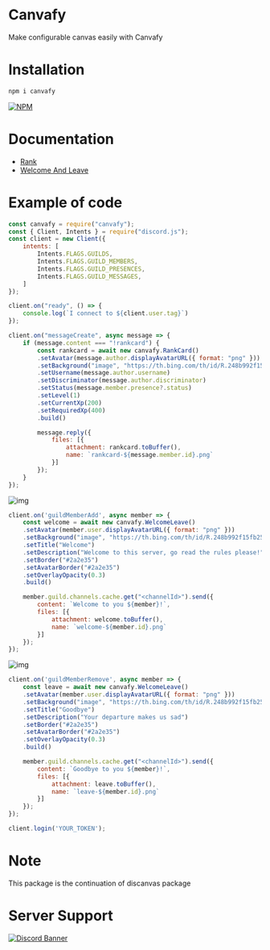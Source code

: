 # Canvafy
Make configurable canvas easily with Canvafy

# Installation
```sh
npm i canvafy
```

[![NPM](https://nodei.co/npm/canvafy.png)](https://nodei.co/npm/canvafy/)

# Documentation
* [Rank](https://github.com/squarfiuz-wellick/canvafy/edit/main/docs/Rank.md)
* [Welcome And Leave](https://github.com/squarfiuz-wellick/canvafy/edit/main/docs/WelcomeLeave.md)

# Example of code

```js
const canvafy = require("canvafy");
const { Client, Intents } = require("discord.js");
const client = new Client({
    intents: [
        Intents.FLAGS.GUILDS,
        Intents.FLAGS.GUILD_MEMBERS,
        Intents.FLAGS.GUILD_PRESENCES,
        Intents.FLAGS.GUILD_MESSAGES,
    ]
});

client.on("ready", () => {
    console.log(`I connect to ${client.user.tag}`)
});

client.on("messageCreate", async message => {
    if (message.content === "!rankcard") {
        const rankcard = await new canvafy.RankCard()
        .setAvatar(message.author.displayAvatarURL({ format: "png" }))
        .setBackground("image", "https://th.bing.com/th/id/R.248b992f15fb255621fa51ee0ca0cecb?rik=K8hIsVFACWQ8%2fw&pid=ImgRaw&r=0")
        .setUsername(message.author.username)
        .setDiscriminator(message.author.discriminator)
        .setStatus(message.member.presence?.status)
        .setLevel(1)
        .setCurrentXp(200)
        .setRequiredXp(400)
        .build()

        message.reply({
            files: [{
                attachment: rankcard.toBuffer(),
                name: `rankcard-${message.member.id}.png`
            }]
        });
    }
});
```

![img](https://i.imgur.com/Tw6Upk2.png)

```js
client.on('guildMemberAdd', async member => {
    const welcome = await new canvafy.WelcomeLeave()
    .setAvatar(member.user.displayAvatarURL({ format: "png" }))
    .setBackground("image", "https://th.bing.com/th/id/R.248b992f15fb255621fa51ee0ca0cecb?rik=K8hIsVFACWQ8%2fw&pid=ImgRaw&r=0")
    .setTitle("Welcome")
    .setDescription("Welcome to this server, go read the rules please!")
    .setBorder("#2a2e35")
    .setAvatarBorder("#2a2e35")
    .setOverlayOpacity(0.3)
    .build()

    member.guild.channels.cache.get("<channelId>").send({
        content: `Welcome to you ${member}!`,
        files: [{
            attachment: welcome.toBuffer(),
            name: `welcome-${member.id}.png`
        }]
    });
});
```

![img](https://i.imgur.com/qiopaJc.png)

```js
client.on('guildMemberRemove', async member => {
    const leave = await new canvafy.WelcomeLeave()
    .setAvatar(member.user.displayAvatarURL({ format: "png" }))
    .setBackground("image", "https://th.bing.com/th/id/R.248b992f15fb255621fa51ee0ca0cecb?rik=K8hIsVFACWQ8%2fw&pid=ImgRaw&r=0")
    .setTitle("Goodbye")
    .setDescription("Your departure makes us sad")
    .setBorder("#2a2e35")
    .setAvatarBorder("#2a2e35")
    .setOverlayOpacity(0.3)
    .build()

    member.guild.channels.cache.get("<channelId>").send({
        content: `Goodbye to you ${member}!`,
        files: [{
            attachment: leave.toBuffer(),
            name: `leave-${member.id}.png`
        }]
    });
});

client.login('YOUR_TOKEN');
```

# Note
This package is the continuation of discanvas package

# Server Support 
[![Discord Banner](https://discordapp.com/api/guilds/759432409400999967/widget.png?style=banner2)](https://discord.gg/SgfzZPckVT)
